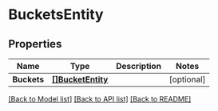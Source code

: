 # BucketsEntity

## Properties

Name | Type | Description | Notes
------------ | ------------- | ------------- | -------------
**Buckets** | [**[]BucketEntity**](BucketEntity.md) |  | [optional] 

[[Back to Model list]](../README.md#documentation-for-models) [[Back to API list]](../README.md#documentation-for-api-endpoints) [[Back to README]](../README.md)


